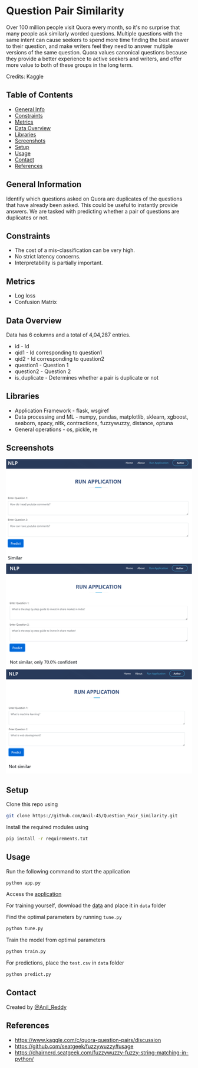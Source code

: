 # Question Pair Similarity


Over 100 million people visit Quora every month, so it's no surprise that many people ask similarly worded questions. Multiple questions with the same intent can cause seekers to spend more time finding the best answer to their question, and make writers feel they need to answer multiple versions of the same question. Quora values canonical questions because they provide a better experience to active seekers and writers, and offer more value to both of these groups in the long term.

Credits: Kaggle

## Table of Contents
* [General Info](#general-information)
* [Constraints](#constraints)
* [Metrics](#metrics)
* [Data Overview](#data-overview)
* [Libraries](#libraries)
* [Screenshots](#screenshots)
* [Setup](#setup)
* [Usage](#usage)
* [Contact](#contact)
* [References](#references)

## General Information
Identify which questions asked on Quora are duplicates of the questions that have already been asked. This could be useful to instantly provide answers. We are tasked with predicting whether a pair of questions are duplicates or not.

## Constraints
- The cost of a mis-classification can be very high.
- No strict latency concerns.
- Interpretability is partially important.

## Metrics
- Log loss 
- Confusion Matrix

## Data Overview
Data has 6 columns and a total of 4,04,287 entries.
- id - Id
- qid1 - Id corresponding to question1
- qid2 - Id corresponding to question2
- question1 - Question 1
- question2 - Question 2
- is_duplicate - Determines whether a pair is duplicate or not

##  Libraries
- Application Framework - flask, wsgiref
- Data processing and ML - numpy, pandas, matplotlib, sklearn, xgboost, seaborn, spacy, nltk, contractions, fuzzywuzzy, distance, optuna
- General operations - os, pickle, re


## Screenshots
![screenshot1](./figures/1.png)
![screenshot1](./figures/2.png)
![screenshot1](./figures/3.png)


## Setup
Clone this repo using
```sh
git clone https://github.com/Anil-45/Question_Pair_Similarity.git
```

Install the required modules using
```sh
pip install -r requirements.txt
```

## Usage

Run the following command to start the application
```bash
python app.py
```

Access the [application](http://127.0.0.1:5000/)

For training yourself, download the [data](https://www.kaggle.com/c/quora-question-pairs) and place it in `data` folder

Find the optimal parameters by running `tune.py`
```bash
python tune.py
```
Train the model from optimal parameters
```bash
python train.py
```
For predictions, place the `test.csv` in `data` folder
```bash
python predict.py
``` 

## Contact
Created by [@Anil_Reddy](https://github.com/Anil-45/) 

## References
- https://www.kaggle.com/c/quora-question-pairs/discussion
- https://github.com/seatgeek/fuzzywuzzy#usage
- https://chairnerd.seatgeek.com/fuzzywuzzy-fuzzy-string-matching-in-python/
